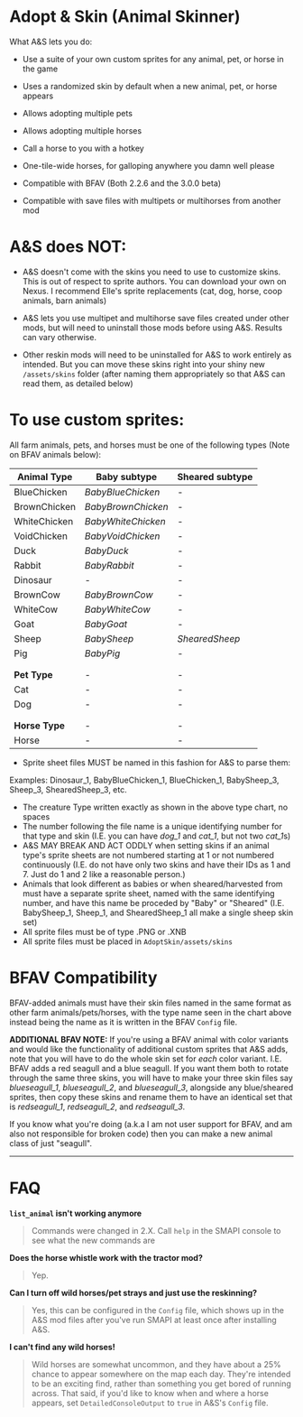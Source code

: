 # Adopt & Skin (Animal Skinner)

What A&S lets you do:

- Use a suite of your own custom sprites for any animal, pet, or horse in the game

- Uses a randomized skin by default when a new animal, pet, or horse appears

- Allows adopting multiple pets

- Allows adopting multiple horses

- Call a horse to you with a hotkey

- One-tile-wide horses, for galloping anywhere you damn well please

- Compatible with BFAV (Both 2.2.6 and the 3.0.0 beta)

- Compatible with save files with multipets or multihorses from another mod



# A&S does **NOT**:

- A&S doesn't come with the skins you need to use to customize skins. This is out of respect to sprite authors. You can download your own on Nexus. I recommend Elle's sprite replacements (cat, dog, horse, coop animals, barn animals)

- A&S lets you use multipet and multihorse save files created under other mods, but will need to uninstall those mods before using A&S. Results can vary otherwise.

- Other reskin mods will need to be uninstalled for A&S to work entirely as intended. But you can move these skins right into your shiny new `/assets/skins` folder (after naming them appropriately so that A&S can read them, as detailed below)



# To use custom sprites:

All farm animals, pets, and horses must be one of the following types (Note on BFAV animals below):

| **Animal Type** | **Baby subtype** | **Sheared subtype**|
|---|---|---|
| BlueChicken | *BabyBlueChicken* | - |
| BrownChicken | *BabyBrownChicken* | - |
| WhiteChicken | *BabyWhiteChicken* | - |
| VoidChicken | *BabyVoidChicken* | - |
| Duck | *BabyDuck* | - |
| Rabbit | *BabyRabbit* | - |
| Dinosaur | - | - |
| BrownCow | *BabyBrownCow* | - |
| WhiteCow | *BabyWhiteCow* | - |
| Goat | *BabyGoat* | - |
| Sheep | *BabySheep* | *ShearedSheep* |
| Pig | *BabyPig* | - |
| | | |
| | | |
| **Pet Type**| - | - |
| Cat | - | - |
| Dog | - | - |
| | | |
| | | |
| **Horse Type** | - | - |
| Horse | - | - |


* Sprite sheet files MUST be named in this fashion for A&S to parse them:

Examples: Dinosaur_1, BabyBlueChicken_1, BlueChicken_1, BabySheep_3, Sheep_3, ShearedSheep_3, etc.

* The creature Type written exactly as shown in the above type chart, no spaces
* The number following the file name is a unique identifying number for that type and skin (I.E. you can have *dog_1* and *cat_1*, but not two *cat_1*s)
* A&S MAY BREAK AND ACT ODDLY when setting skins if an animal type's sprite sheets are not numbered starting at 1 or not numbered continuously
(I.E. do not have only two skins and have their IDs as 1 and 7. Just do 1 and 2 like a reasonable person.)
* Animals that look different as babies or when sheared/harvested from must have a separate sprite sheet, named with the same identifying number, and have this name be proceded by "Baby" or "Sheared" (I.E. BabySheep_1, Sheep_1, and ShearedSheep_1 all make a single sheep skin set)
* All sprite files must be of type .PNG or .XNB
* All sprite files must be placed in `AdoptSkin/assets/skins`


# BFAV Compatibility

BFAV-added animals must have their skin files named in the same format as other farm animals/pets/horses, with the type name seen in the chart above instead being the name as it is written in the BFAV `Config` file.

**ADDITIONAL BFAV NOTE:**
If you're using a BFAV animal with color variants and would like the functionality of additional custom sprites that A&S adds, note that you will have to do the whole skin set for *each* color variant.
I.E. BFAV adds a red seagull and a blue seagull. If you want them both to rotate through the same three skins, you will have to make your three skin files say *blueseagull_1*, *blueseagull_2*, and *blueseagull_3*, alongside any blue/sheared sprites, then copy these skins and rename them to have an identical set that is *redseagull_1*, *redseagull_2*, and *redseagull_3*.

If you know what you're doing (a.k.a I am not user support for BFAV, and am also not responsible for broken code) then you can make a new animal class of just "seagull".

---

# FAQ

**`list_animal` isn't working anymore**
> Commands were changed in 2.X. Call `help` in the SMAPI console to see what the new commands are

**Does the horse whistle work with the tractor mod?**
> Yep.

**Can I turn off wild horses/pet strays and just use the reskinning?**
> Yes, this can be configured in the `Config` file, which shows up in the A&S mod files after you've run SMAPI at least once after installing A&S.

**I can't find any wild horses!**
> Wild horses are somewhat uncommon, and they have about a 25% chance to appear somewhere on the map each day. They're intended to be an exciting find, rather than something you get bored of running across. That said, if you'd like to know when and where a horse appears, set `DetailedConsoleOutput` to `true` in A&S's `Config` file.

